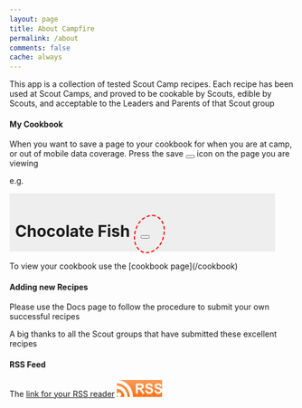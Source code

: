 ```yaml
---
layout: page
title: About Campfire
permalink: /about
comments: false
cache: always
---
```


This app is a collection of tested Scout Camp recipes. Each recipe has been used at Scout Camps, and proved to be cookable by Scouts, edible by Scouts, and acceptable to the Leaders and Parents of that Scout group

#### My Cookbook

When you want to save a page to your cookbook for when you are at camp, or out of mobile data coverage. Press the save <button class="btn btn-lg save" style="margin-left: 0px;" title="Save to my Cookbook"> </button> icon on the page you are viewing

e.g.

<div style="padding: 10px 10px 1px 10px; background-color: #eeeeee; width: 450px;">
<h1 class="posttitle">Chocolate Fish <span  style="border: red dashed 2px; border-radius: 60% 40% 60% 40%; padding: 10px 25px 20px 10px;"><button class="btn btn-lg save" title="Save to my Cookbook"> </button></span></h1>
</div>

<br/>
To view your cookbook use the [cookbook page](/cookbook)

#### Adding new Recipes

Please use the Docs page to follow the procedure to submit your own successful recipes

A big thanks to all the Scout groups that have submitted these excellent recipes


#### RSS Feed

The [link for your RSS reader](/feed.xml)
[![RSS Feed](/assets/images/rssfeed.webp)](/feed.xml)
